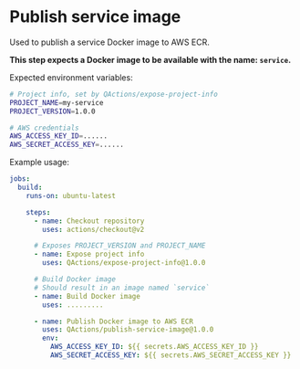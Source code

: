 # Publish service image

Used to publish a service Docker image to AWS ECR.

**This step expects a Docker image to be available with the name: `service`.**

Expected environment variables:
```sh
# Project info, set by QActions/expose-project-info
PROJECT_NAME=my-service
PROJECT_VERSION=1.0.0

# AWS credentials
AWS_ACCESS_KEY_ID=......
AWS_SECRET_ACCESS_KEY=......
```

Example usage:
```yml
jobs:
  build:
    runs-on: ubuntu-latest

    steps:
      - name: Checkout repository
        uses: actions/checkout@v2

      # Exposes PROJECT_VERSION and PROJECT_NAME
      - name: Expose project info
        uses: QActions/expose-project-info@1.0.0

      # Build Docker image
      # Should result in an image named `service`
      - name: Build Docker image
        uses: .........

      - name: Publish Docker image to AWS ECR
        uses: QActions/publish-service-image@1.0.0
        env:
          AWS_ACCESS_KEY_ID: ${{ secrets.AWS_ACCESS_KEY_ID }}
          AWS_SECRET_ACCESS_KEY: ${{ secrets.AWS_SECRET_ACCESS_KEY }}
```